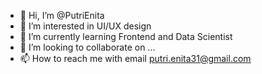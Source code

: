- 👋 Hi, I’m @PutriEnita
- 👀 I’m interested in UI/UX design
- 🌱 I’m currently learning Frontend and Data Scientist
- 💞️ I’m looking to collaborate on ...
- 📫 How to reach me with email putri.enita31@gmail.com

<!---
PutriEnita/PutriEnita is a ✨ special ✨ repository because its `README.md` (this file) appears on your GitHub profile.
You can click the Preview link to take a look at your changes.
--->
